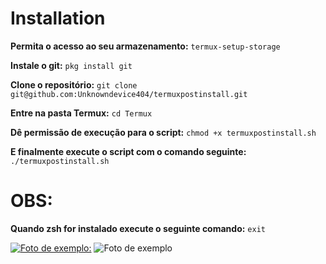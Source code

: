 # Installation

**Permita o acesso ao seu armazenamento:**
```termux-setup-storage```

**Instale o git:**
```pkg install git```

**Clone o repositório:**
```git clone git@github.com:Unknowndevice404/termuxpostinstall.git```

**Entre na pasta Termux:**
```cd Termux```

**Dê permissão de execução para o script:**
```chmod +x termuxpostinstall.sh```

**E finalmente execute o script com o comando seguinte:**
```./termuxpostinstall.sh```

# OBS:
**Quando zsh for instalado execute o seguinte comando:**
```exit```

[![Foto de exemplo:](https://imgur.com/a/6aq2syD "Foto de exemplo.")](https://imgur.com/a/6aq2syD "Foto de exemplo.")
![Foto de exemplo](./postinstallers/termux/zsh.jpg)
